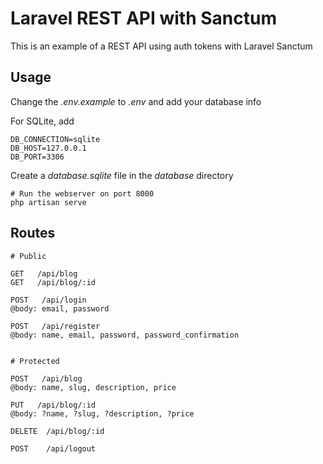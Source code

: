 # Laravel REST API with Sanctum

This is an example of a REST API using auth tokens with Laravel Sanctum

## Usage

Change the *.env.example* to *.env* and add your database info

For SQLite, add
```
DB_CONNECTION=sqlite
DB_HOST=127.0.0.1
DB_PORT=3306
```

Create a _database.sqlite_ file in the _database_ directory

```
# Run the webserver on port 8000
php artisan serve
```

## Routes

```
# Public

GET   /api/blog
GET   /api/blog/:id

POST   /api/login
@body: email, password

POST   /api/register
@body: name, email, password, password_confirmation


# Protected

POST   /api/blog
@body: name, slug, description, price

PUT   /api/blog/:id
@body: ?name, ?slug, ?description, ?price

DELETE  /api/blog/:id

POST    /api/logout
```
